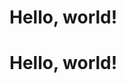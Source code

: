 <!doctype html>
<html lang="en">

<head>
  <meta charset="utf-8">
  <meta name="viewport" content="width=device-width, initial-scale=1">
  <title>Bootstrap demo</title>
</head>

<body>
  <h1>Hello, world!</h1>
</body>

</html>
<!doctype html>
<html lang="en">

<head>
  <meta charset="utf-8">
  <meta name="viewport" content="width=device-width, initial-scale=1">
  <title>Bootstrap demo</title>
</head>

<body>
  <h1>Hello, world!</h1>
</body>

</html>
